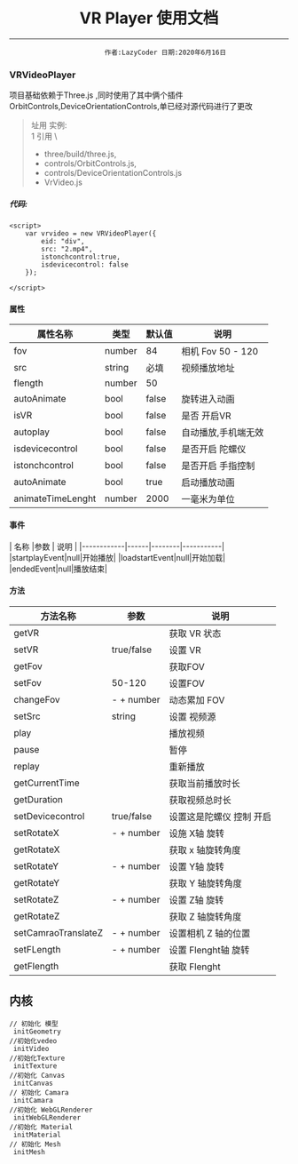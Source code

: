 ﻿# <center> VR Player 使用文档
***
							作者:LazyCoder 日期:2020年6月16日

### VRVideoPlayer
项目基础依赖于Three.js ,同时使用了其中俩个插件 OrbitControls,DeviceOrientationControls,单已经对源代码进行了更改

> 址用 实例: \
> 1 引用 \
> * three/build/three.js,
> * controls/OrbitControls.js,
> * controls/DeviceOrientationControls.js
> * VrVideo.js

##### 代码:
	<script>
        var vrvideo = new VRVideoPlayer({
            eid: "div",
            src: "2.mp4",
            istonchcontrol:true,
            isdevicecontrol: false
        });

    </script>

#### 属性

| 属性名称   |类型  |默认值  | 说明      |
|------------|------|--------|-----------|
|fov|number|84|相机 Fov  50 - 120|
|src|string|必填|视频播放地址|
|flength|number|50| |
|autoAnimate|bool|false| 旋转进入动画|
|isVR|bool |false| 是否 开启VR|
|autoplay|bool|false|自动播放,手机端无效|
|isdevicecontrol|bool| false| 是否开启 陀螺仪|
|istonchcontrol|bool|false|是否开启 手指控制|
|autoAnimate|bool|true|启动播放动画|
|animateTimeLenght|number|2000| 一毫米为单位 |

#### 事件

| 名称   |参数  | 说明      |
|------------|------|--------|-----------|
|startplayEvent|null|开始播放|
|loadstartEvent|null|开始加载|
|endedEvent|null|播放结束|



#### 方法

| 方法名称|参数|说明|
|-----|----|----|
|getVR||获取 VR 状态|
|setVR|true/false|设置 VR|
|getFov||获取FOV|     
|setFov|50-120|设置FOV|
|changeFov|- + number|动态累加 FOV|
|setSrc|string|设置 视频源|
|play||播放视频|
|pause||暂停|
|replay||重新播放|
|getCurrentTime||获取当前播放时长|
|getDuration||获取视频总时长|
|setDevicecontrol|true/false|设置这是陀螺仪 控制 开启|
|setRotateX|- + number|设施 X轴 旋转|
|getRotateX||获取 x 轴旋转角度|
|setRotateY|- + number| 设置 Y轴 旋转|
|getRotateY||获取 Y 轴旋转角度|
|setRotateZ|- + number|设置 Z轴 旋转|
|getRotateZ|| 获取 Z 轴旋转角度|
|setCamraoTranslateZ|- + number|设置相机 Z 轴的位置|
|setFLength|- + number|设置 Flenght轴 旋转|
|getFlength||获取 Flenght|



## 内核

    // 初始化 模型
     initGeometry 
    //初始化vedeo 
     initVideo 
    //初始化Texture
     initTexture 
    //初始化 Canvas
     initCanvas 
    // 初始化 Camara
     initCamara 
    //初始化 WebGLRenderer
     initWebGLRenderer 
    //初始化 Material
     initMaterial 
    // 初始化 Mesh
     initMesh 


